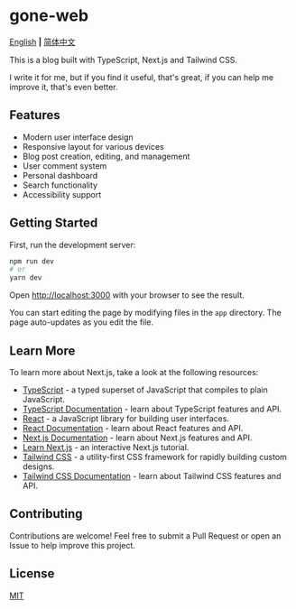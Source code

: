 # gone-web

[English](README.md) **|** [简体中文](README_CN.md)

This is a blog built with TypeScript, Next.js and Tailwind CSS.

I write it for me, but if you find it useful, that's great, if you can help me improve it, that's even better.

## Features

- Modern user interface design
- Responsive layout for various devices
- Blog post creation, editing, and management
- User comment system
- Personal dashboard
- Search functionality
- Accessibility support

## Getting Started

First, run the development server:

```bash
npm run dev
# or
yarn dev
```

Open [http://localhost:3000](http://localhost:3000) with your browser to see the result.

You can start editing the page by modifying files in the `app` directory. The page auto-updates as you edit the file.

## Learn More

To learn more about Next.js, take a look at the following resources:

- [TypeScript](https://www.typescriptlang.org/) - a typed superset of JavaScript that compiles to plain JavaScript.
- [TypeScript Documentation](https://www.typescriptlang.org/docs/) - learn about TypeScript features and API.
- [React](https://reactjs.org/) - a JavaScript library for building user interfaces.
- [React Documentation](https://reactjs.org/docs/getting-started.html) - learn about React features and API.
- [Next.js Documentation](https://nextjs.org/docs) - learn about Next.js features and API.
- [Learn Next.js](https://nextjs.org/learn) - an interactive Next.js tutorial.
- [Tailwind CSS](https://tailwindcss.com/) - a utility-first CSS framework for rapidly building custom designs.
- [Tailwind CSS Documentation](https://tailwindcss.com/docs) - learn about Tailwind CSS features and API.

## Contributing

Contributions are welcome! Feel free to submit a Pull Request or open an Issue to help improve this project.

## License

[MIT](LICENSE)
